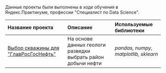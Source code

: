 Данные проекты были выполнены в ходе обучения в Яндекс.Практикуме, профессии "Специалист по Data Science".

| Название проекта | Описание | Используемые библиотеки | 
| :---------------------- | :---------------------- | :---------------------- |
| [Выбор скважины для "ГлавРосГосНефть"](big_cities_music) | На основе данных геологи разведки выбрать район добычи нефти| *pandas, numpy, matplotlib, sklearn* |
